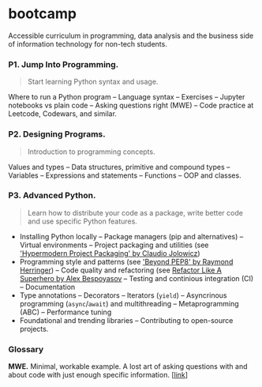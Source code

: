 # bootcamp
Accessible curriculum in programming, data analysis and the business side of information technology for non-tech students.

### P1. Jump Into Programming.

> Start learning Python syntax and usage.

Where to run a Python program – Language syntax – Exercises – Jupyter notebooks vs plain code – Asking questions right (MWE) – Code practice at Leetcode, Codewars, and similar.

### P2. Designing Programs.

> Introduction to programming concepts.

Values and types – Data structures, primitive and compound types – Variables – Expressions and statements – Functions – OOP and classes.

### P3. Advanced Python.

> Learn how to distribute your code as a package, write better code and use specific Python features.

* Installing Python locally – Package managers (pip and alternatives) – Virtual environments – Project packaging and utilities (see ['Hypermodern Project Packaging' by Claudio Jolowicz](https://cjolowicz.github.io/posts/hypermodern-python-01-setup/))
* Programming style and patterns (see ['Beyond PEP8' by Raymond Herringer](https://www.youtube.com/watch?v=wf-BqAjZb8M)) – Code quality and refactoring (see [Refactor Like A Superhero by  Alex Bespoyasov](https://github.com/bespoyasov/refactor-like-a-superhero]) – Testing and continious integration (CI) – Documentation
* Type annotations – Decorators – Iterators (`yield`) – Asyncrinous programming (`async`/`await`) and multithreading – Metaprogramming (ABC) – Performance tuning
* Foundational and trending libraries – Contributing to open-source projects.

### Glossary

**MWE.** Minimal, workable example. A lost art of asking questions with and about code with just enough specific information. [[link](https://stackoverflow.com/help/minimal-reproducible-example)]
